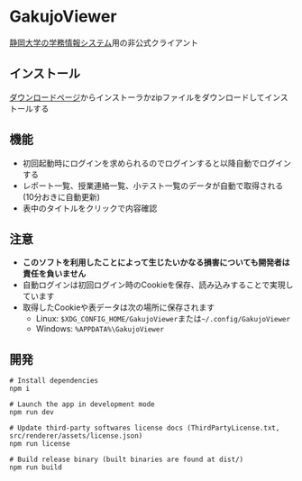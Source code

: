 # GakujoViewer

[静岡大学の学務情報システム](https://gakujo.shizuoka.ac.jp)用の非公式クライアント

## インストール

[ダウンロードページ](https://github.com/SU-ProgC-Marionnette/GakujoViewer/releases)からインストーラかzipファイルをダウンロードしてインストールする

## 機能

- 初回起動時にログインを求められるのでログインすると以降自動でログインする
- レポート一覧、授業連絡一覧、小テスト一覧のデータが自動で取得される(10分おきに自動更新)
- 表中のタイトルをクリックで内容確認

## 注意

- **このソフトを利用したことによって生じたいかなる損害についても開発者は責任を負いません**
- 自動ログインは初回ログイン時のCookieを保存、読み込みすることで実現しています
- 取得したCookieや表データは次の場所に保存されます
  - Linux: `$XDG_CONFIG_HOME/GakujoViewer`または`~/.config/GakujoViewer`
  - Windows: `%APPDATA%\GakujoViewer`

## 開発

```
# Install dependencies
npm i

# Launch the app in development mode
npm run dev

# Update third-party softwares license docs (ThirdPartyLicense.txt, src/renderer/assets/license.json)
npm run license

# Build release binary (built binaries are found at dist/)
npm run build
```
